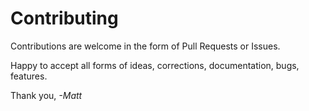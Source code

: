 # Contributing

Contributions are welcome in the form of Pull Requests or Issues.

Happy to accept all forms of ideas, corrections, documentation, bugs, features.


Thank you,
_-Matt_
